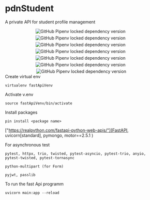 # pdnStudent
A private API for student profile management

<div style="display: flex; flex-flow: row wrap; justify-content: center; ">
<img style="padding-right:5px; padding-bottom:5px" alt="GitHub Pipenv locked dependency version" src="https://img.shields.io/github/pipenv/locked/dependency-version/DrMadhushan/pdnStudent/fastapi">
<img style="padding-right:5px; padding-bottom:5px" alt="GitHub Pipenv locked dependency version" src="https://img.shields.io/github/pipenv/locked/dependency-version/DrMadhushan/pdnStudent/uvicorn?color=blue&logoColor=blue">
<img style="padding-right:5px; padding-bottom:5px" alt="GitHub Pipenv locked dependency version" src="https://img.shields.io/github/pipenv/locked/dependency-version/DrMadhushan/pdnStudent/pymongo?color=g&logoColor=blue">

<img style="padding-right:5px; padding-bottom:5px" alt="GitHub Pipenv locked dependency version" src="https://img.shields.io/github/pipenv/locked/dependency-version/DrMadhushan/pdnStudent/python-multipart">
<img style="padding-right:5px; padding-bottom:5px" alt="GitHub Pipenv locked dependency version" src="https://img.shields.io/github/pipenv/locked/dependency-version/DrMadhushan/pdnStudent/pyjwt?color=blue&logoColor=blue">
<img style="padding-right:5px; padding-bottom:5px" alt="GitHub Pipenv locked dependency version" src="https://img.shields.io/github/pipenv/locked/dependency-version/DrMadhushan/pdnStudent/passlib?color=g&logoColor=blue">
</div>
<div style="display: flex; flex-flow: row wrap; justify-content: center;">
<img alt="GitHub Pipenv locked dependency version" src="https://img.shields.io/github/pipenv/locked/dependency-version/DrMadhushan/pdnStudent/dev/pytest?color=g&logoColor=blue">
</div>
Create virtual env

    virtualenv fastApiVenv

Activate v.env

    source fastApiVenv/bin/activate

Install packages

    pin install <package name>

["https://realpython.com/fastapi-python-web-apis/"](FastAPI, uvicorn[standard], pymongo, motor==2.5.1 )

For asynchronous test

```pytest, httpx, trio, twisted, pytest-asyncio, pytest-trio, anyio, pytest-twisted, pytest-tornasync```

```python-multipart (for Form)```

```pyjwt, passlib```

To run the fast Api programm

    uvicorn main:app --reload
